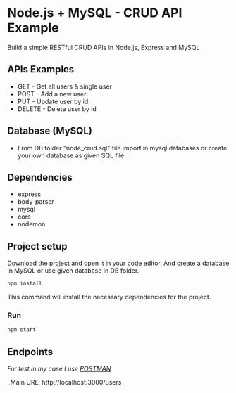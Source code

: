 # Node.js + MySQL - CRUD API Example

Build a simple RESTful CRUD APIs in Node.js, Express and MySQL

## APIs Examples

- GET - Get all users & single user
- POST - Add a new user
- PUT - Update user by id
- DELETE - Delete user by id

## Database (MySQL)

- From DB folder "node_crud.sql" file import in mysql databases or create your own database as given SQL file.

## Dependencies

- express
- body-parser
- mysql
- cors
- nodemon

## Project setup

Download the project and open it in your code editor. And create a database in MySQL or use given database in DB folder.

```sh
npm install
```

This command will install the necessary dependencies for the project.

### Run

```sh
npm start
```

## Endpoints

_For test in my case I use [POSTMAN](https://www.postman.com/)_

\_Main URL: http://localhost:3000/users
